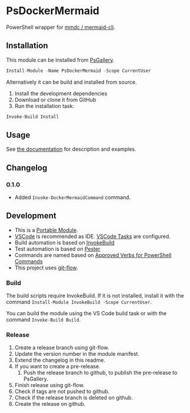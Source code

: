 # PsDockerMermaid

PowerShell wrapper for [mmdc / mermaid-cli](https://github.com/mermaid-js/mermaid-cli).

## Installation

This module can be installed from [PsGallery](https://www.powershellgallery.com/packages/PsDockerMermaid).

```powershell
Install-Module -Name PsDockerMermaid -Scope CurrentUser
```

Alternatively it can be build and installed from source.

1. Install the development dependencies
2. Download or clone it from GitHub
3. Run the installation task:

```powershell
Invoke-Build Install
```

## Usage

See [the documentation](./Docs) for description and examples.

## Changelog

### 0.1.0

- Added `Invoke-DockerMermaidCommand` command.

## Development

- This is a [Portable Module](https://docs.microsoft.com/de-de/powershell/scripting/dev-cross-plat/writing-portable-modules?view=powershell-7).
- [VSCode](https://code.visualstudio.com) is recommended as IDE. [VSCode Tasks](https://code.visualstudio.com/docs/editor/tasks) are configured.
- Build automation is based on [InvokeBuild](https://github.com/nightroman/Invoke-Build)
- Test automation is based on [Pester](https://pester.dev)
- Commands are named based on [Approved Verbs for PowerShell Commands](https://docs.microsoft.com/de-de/powershell/scripting/developer/cmdlet/approved-verbs-for-windows-powershell-commands)
- This project uses [git-flow](https://github.com/nvie/gitflow).

### Build

The build scripts require InvokeBuild. If it is not installed, install it with the command `Install-Module InvokeBuild -Scope CurrentUser`.

You can build the module using the VS Code build task or with the command `Invoke-Build Build`.

### Release

1. Create a release branch using git-flow.
2. Update the version number in the module manifest.
3. Extend the changelog in this readme.
4. If you want to create a pre-release.
   1. Push the release branch to github, to publish the pre-release to PsGallery.
5. Finish release using git-flow.
6. Check if tags are not pushed to github.
7. Check if the release branch is deleted on github.
8. Create the release on github.

